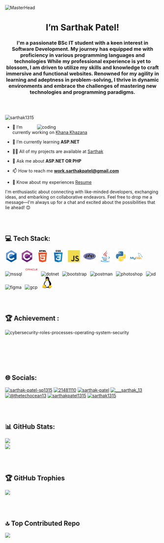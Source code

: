 ![MasterHead](https://storage.googleapis.com/myuploads-ad647.appspot.com/Navy%20Blue%20Geometric%20Technology%20LinkedIn%20Banner.png)
<h1 align="center">I’m Sarthak Patel!</h1>

<h3 align="center">I'm a passionate BSc IT student with a keen interest in Software Development. My journey has equipped me with proficiency in various programming languages and technologies
While my professional experience is yet to blossom, I am driven to utilize my skills and knowledge to craft immersive and functional websites. Renowned for my agility in learning and adeptness in problem-solving, I thrive in dynamic environments and embrace the challenges of mastering new technologies and programming paradigms.</h3>
<br><br>
<p align="left"> <img src="https://komarev.com/ghpvc/?username=sarthak1315&label=Profile%20views&color=0e75b6&style=flat" alt="sarthak1315" /> </p>
<img align="right" alt="coding" width="400" src="https://storage.googleapis.com/myuploads-ad647.appspot.com/Developer%20activity-bro.svg">

- 🔭 I’m currently working on [Khana Khazana](http://sarthak.runasp.net/)

- 🌱 I’m currently learning **ASP.NET**

- 👨‍💻 All of my projects are available at [Sarthak](https://sarthak1315.github.io)

- 💬 Ask me about **ASP.NET OR PHP**

- 📫 How to reach me **work.sarthakpatel@gmail.com**

- 📄 Know about my experiences [Resume](https://storage.googleapis.com/myuploads-ad647.appspot.com/Certificate/Sarthak_Patel_Resume.pdf)


I'm enthusiastic about connecting with like-minded developers, exchanging ideas, and embarking on collaborative endeavors. Feel free to drop me a message—I'm always up for a chat and excited about the possibilities that lie ahead! 😊


<br><br>
## 💻 Tech Stack:
<p align="left" style="text-decoration: none;">
<img src="https://raw.githubusercontent.com/devicons/devicon/master/icons/c/c-original.svg" alt="c" width="40" height="40"/>&ensp;
<img src="https://raw.githubusercontent.com/devicons/devicon/master/icons/csharp/csharp-original.svg" alt="csharp" width="40" height="40"/>&ensp;
<img src="https://raw.githubusercontent.com/devicons/devicon/master/icons/html5/html5-original-wordmark.svg" alt="html5" width="40" height="40"/>&ensp;
<img src="https://raw.githubusercontent.com/devicons/devicon/master/icons/css3/css3-original-wordmark.svg" alt="css3" width="40" height="40"/>&ensp;
<img src="https://raw.githubusercontent.com/devicons/devicon/master/icons/javascript/javascript-original.svg" alt="javascript" width="40" height="40"/>&ensp;
<img src="https://raw.githubusercontent.com/devicons/devicon/master/icons/php/php-original.svg" alt="php" width="40" height="40"/>&ensp;
<img src="https://raw.githubusercontent.com/devicons/devicon/master/icons/java/java-original.svg" alt="java" width="40" height="40"/>&ensp;
<img src="https://raw.githubusercontent.com/devicons/devicon/master/icons/python/python-original.svg" alt="python" width="40" height="40"/>&ensp;
<img src="https://raw.githubusercontent.com/devicons/devicon/master/icons/mysql/mysql-original-wordmark.svg" alt="mysql" width="40" height="40"/>&ensp;
<img src="https://www.svgrepo.com/show/303229/microsoft-sql-server-logo.svg" alt="mssql" width="40" height="40"/>&ensp;
<img src="https://raw.githubusercontent.com/devicons/devicon/master/icons/oracle/oracle-original.svg" alt="oracle" width="40" height="40"/>&ensp;
<img src="https://github.com/dotnet/brand/blob/main/logo/dotnet-logo.svg" alt="dotnet" width="40" height="40"/>&ensp;
<img src="https://upload.wikimedia.org/wikipedia/commons/b/b2/Bootstrap_logo.svg" alt="bootstrap" width="40" height="40"/>&ensp;
<img src="https://www.vectorlogo.zone/logos/getpostman/getpostman-icon.svg" alt="postman" width="40" height="40"/>&ensp;
<img src="https://www.adobe.com/content/dam/acom/one-console/icons_rebrand/ps_appicon.svg" alt="photoshop" width="40" height="40"/>&ensp;
<img src="https://upload.wikimedia.org/wikipedia/commons/c/c2/Adobe_XD_CC_icon.svg" alt="xd" width="40" height="40"/>&ensp;
<img src="https://www.vectorlogo.zone/logos/figma/figma-icon.svg" alt="figma" width="40" height="40"/>&ensp;
<img src="https://www.vectorlogo.zone/logos/google_cloud/google_cloud-icon.svg" alt="gcp" width="40" height="40"/>&ensp;
<img src="https://raw.githubusercontent.com/devicons/devicon/master/icons/linux/linux-original.svg" alt="linux" width="40" height="40"/>&ensp;
  </a>
</p>
<br><br>

## 🏆 Achievement :
<p align="left" style="text-decoration: none;">
  <img src="https://storage.googleapis.com/myuploads-ad647.appspot.com/Certificate/cybersecurity-roles-processes-operating-system-security.png" alt="cybersecurity-roles-processes-operating-system-security" width="250" height="250"/>&ensp;
</p>
<br><br>

<br><br>
## 🌐 Socials:

<p align="left">
<a href="https://linkedin.com/in/sarthak-patel-sp1315" target="blank"><img align="center" src="https://raw.githubusercontent.com/rahuldkjain/github-profile-readme-generator/master/src/images/icons/Social/linked-in-alt.svg" alt="sarthak-patel-sp1315" height="30" width="40" /></a>
<a href="https://stackoverflow.com/users/21481110" target="blank"><img align="center" src="https://raw.githubusercontent.com/rahuldkjain/github-profile-readme-generator/master/src/images/icons/Social/stack-overflow.svg" alt="21481110" height="30" width="40" /></a>
<a href="https://fb.com/sarthak-patel" target="blank"><img align="center" src="https://raw.githubusercontent.com/rahuldkjain/github-profile-readme-generator/master/src/images/icons/Social/facebook.svg" alt="sarthak-patel" height="30" width="40" /></a>
<a href="https://instagram.com/___sarthak_13" target="blank"><img align="center" src="https://raw.githubusercontent.com/rahuldkjain/github-profile-readme-generator/master/src/images/icons/Social/instagram.svg" alt="___sarthak_13" height="30" width="40" /></a>
<a href="https://www.youtube.com/c/@thetechocean13" target="blank"><img align="center" src="https://raw.githubusercontent.com/rahuldkjain/github-profile-readme-generator/master/src/images/icons/Social/youtube.svg" alt="@thetechocean13" height="30" width="40" /></a>
<a href="https://www.hackerrank.com/sarthakpatel1315" target="blank"><img align="center" src="https://raw.githubusercontent.com/rahuldkjain/github-profile-readme-generator/master/src/images/icons/Social/hackerrank.svg" alt="sarthakpatel1315" height="30" width="40" /></a>
<a href="https://www.leetcode.com/sarthak1315" target="blank"><img align="center" src="https://raw.githubusercontent.com/rahuldkjain/github-profile-readme-generator/master/src/images/icons/Social/leet-code.svg" alt="sarthak1315" height="30" width="40" /></a>
</p>


<br><br>
## 📊 GitHub Stats:
<!---![](https://github-readme-stats.vercel.app/api?username=Sarthak1315&theme=dark&hide_border=false&include_all_commits=false&count_private=false)<br/>-->
![](https://github-readme-streak-stats.herokuapp.com/?user=Sarthak1315&theme=dark&hide_border=false)<br/>
![](https://github-readme-stats.vercel.app/api/top-langs/?username=Sarthak1315&theme=dark&hide_border=false&include_all_commits=false&count_private=false&layout=compact)


<br><br>
## 🏆 GitHub Trophies
![](https://github-profile-trophy.vercel.app/?username=Sarthak1315&theme=radical&no-frame=false&no-bg=true&margin-w=4)



<br><br>
## 🔝 Top Contributed Repo
![](https://github-contributor-stats.vercel.app/api?username=Sarthak1315&limit=5&theme=dark&combine_all_yearly_contributions=true)



